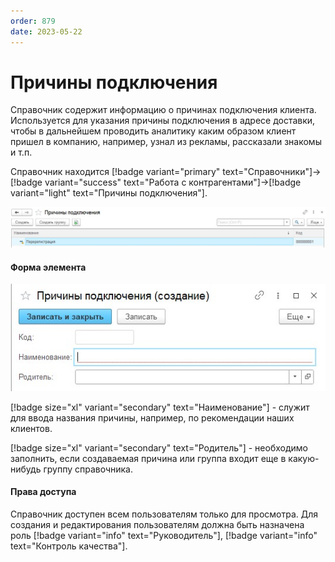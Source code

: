```yaml
---
order: 879
date: 2023-05-22
---
```

# Причины подключения

Справочник содержит информацию о причинах подключения клиента. Используется для указания причины подключения в адресе доставки, чтобы в дальнейшем проводить аналитику каким образом клиент пришел в компанию, например, узнал из рекламы, рассказали знакомы и т.п.

Справочник находится [!badge variant="primary" text="Справочники"]->[!badge variant="success" text="Работа с контрагентами"]->[!badge variant="light" text="Причины подключения"].

![Форма списка причины подключения](/images/Форма_списка_причины_подключения.jpg)

#### Форма элемента

![](/images/Форма_элемента_причины_подключения.jpg)


[!badge size="xl" variant="secondary" text="Наименование"] - служит для ввода названия причины, например, по рекомендации наших клиентов.

[!badge size="xl" variant="secondary" text="Родитель"] - необходимо заполнить, если создаваемая причина или группа входит еще в какую-нибудь группу справочника.


#### Права доступа

Справочник доступен всем пользователям только для просмотра. Для создания и редактирования пользователям должна быть назначена роль [!badge variant="info" text="Руководитель"], [!badge variant="info" text="Контроль качества"].
